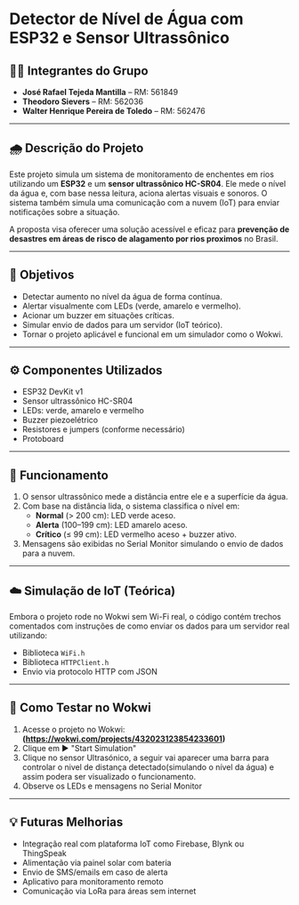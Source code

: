# Detector de Nível de Água com ESP32 e Sensor Ultrassônico

## 👨‍💻 Integrantes do Grupo

- **José Rafael Tejeda Mantilla** – RM: 561849  
- **Theodoro Sievers** – RM: 562036  
- **Walter Henrique Pereira de Toledo** – RM: 562476  

---

## 🌧️ Descrição do Projeto

Este projeto simula um sistema de monitoramento de enchentes em rios utilizando um **ESP32** e um **sensor ultrassônico HC-SR04**. Ele mede o nível da água e, com base nessa leitura, aciona alertas visuais e sonoros. O sistema também simula uma comunicação com a nuvem (IoT) para enviar notificações sobre a situação.

A proposta visa oferecer uma solução acessível e eficaz para **prevenção de desastres em áreas de risco de alagamento por rios proximos** no Brasil.

---

## 🎯 Objetivos

- Detectar aumento no nível da água de forma contínua.
- Alertar visualmente com LEDs (verde, amarelo e vermelho).
- Acionar um buzzer em situações críticas.
- Simular envio de dados para um servidor (IoT teórico).
- Tornar o projeto aplicável e funcional em um simulador como o Wokwi.

---

## ⚙️ Componentes Utilizados

- ESP32 DevKit v1  
- Sensor ultrassônico HC-SR04  
- LEDs: verde, amarelo e vermelho  
- Buzzer piezoelétrico  
- Resistores e jumpers (conforme necessário)  
- Protoboard  

---

## 🧠 Funcionamento

1. O sensor ultrassônico mede a distância entre ele e a superfície da água.
2. Com base na distância lida, o sistema classifica o nível em:
   - **Normal** (> 200 cm): LED verde aceso.
   - **Alerta** (100–199 cm): LED amarelo aceso.
   - **Crítico** (≤ 99 cm): LED vermelho aceso + buzzer ativo.
3. Mensagens são exibidas no Serial Monitor simulando o envio de dados para a nuvem.

---

## ☁️ Simulação de IoT (Teórica)

Embora o projeto rode no Wokwi sem Wi-Fi real, o código contém trechos comentados com instruções de como enviar os dados para um servidor real utilizando:
- Biblioteca `WiFi.h`
- Biblioteca `HTTPClient.h`
- Envio via protocolo HTTP com JSON

---

## 🧪 Como Testar no Wokwi

1. Acesse o projeto no Wokwi: **(https://wokwi.com/projects/432023123854233601)**  
2. Clique em ▶️ "Start Simulation"
3. Clique no sensor Ultrasónico, a seguir vai aparecer uma barra para controlar o nivel de distança detectado(simulando o nível da água) e assim podera ser visualizado o funcionamento.
4. Observe os LEDs e mensagens no Serial Monitor

---

## 💡 Futuras Melhorias

- Integração real com plataforma IoT como Firebase, Blynk ou ThingSpeak
- Alimentação via painel solar com bateria
- Envio de SMS/emails em caso de alerta
- Aplicativo para monitoramento remoto
- Comunicação via LoRa para áreas sem internet
